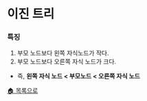 # 이진 트리

### 특징 
1. 부모 노드보다 왼쪽 자식노드가 작다.
2. 부모 노드보다 오른쪽 자식 노드가 크다.
- 즉, **왼쪽 자식 노드 < 부모노드 < 오른쪽 자식 노드**

[🏠 목록으로](/README.md)